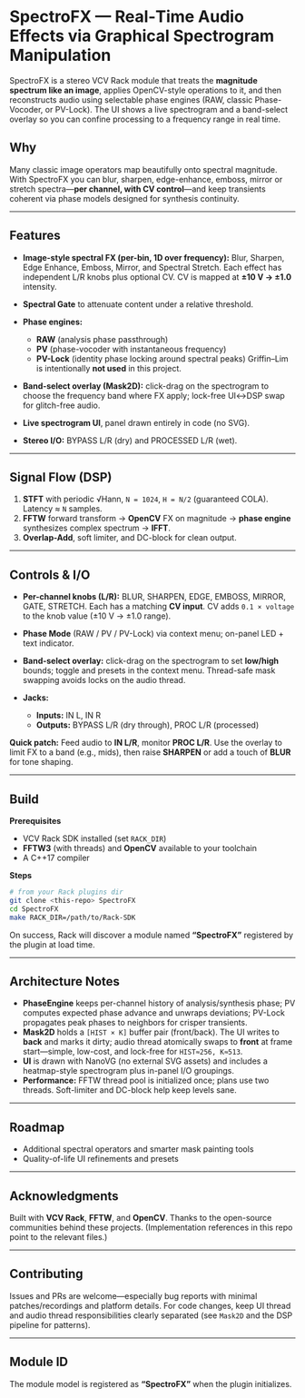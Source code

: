 # SpectroFX — Real‑Time Audio Effects via Graphical Spectrogram Manipulation

SpectroFX is a stereo VCV Rack module that treats the **magnitude spectrum like an image**, applies OpenCV-style operations to it, and then reconstructs audio using selectable phase engines (RAW, classic Phase-Vocoder, or PV-Lock). The UI shows a live spectrogram and a band-select overlay so you can confine processing to a frequency range in real time. &#x20;



## Why

Many classic image operators map beautifully onto spectral magnitude. With SpectroFX you can blur, sharpen, edge-enhance, emboss, mirror or stretch spectra—**per channel, with CV control**—and keep transients coherent via phase models designed for synthesis continuity. &#x20;

---

## Features

* **Image-style spectral FX (per-bin, 1D over frequency):** Blur, Sharpen, Edge Enhance, Emboss, Mirror, and Spectral Stretch. Each effect has independent L/R knobs plus optional CV. CV is mapped at **±10 V → ±1.0** intensity.&#x20;
* **Spectral Gate** to attenuate content under a relative threshold.&#x20;
* **Phase engines:**

  * **RAW** (analysis phase passthrough)
  * **PV** (phase-vocoder with instantaneous frequency)
  * **PV-Lock** (identity phase locking around spectral peaks)
    Griffin–Lim is intentionally **not used** in this project. &#x20;
* **Band-select overlay (Mask2D):** click-drag on the spectrogram to choose the frequency band where FX apply; lock-free UI↔DSP swap for glitch-free audio. &#x20;
* **Live spectrogram UI**, panel drawn entirely in code (no SVG).&#x20;
* **Stereo I/O:** BYPASS L/R (dry) and PROCESSED L/R (wet).&#x20;

---

## Signal Flow (DSP)

1. **STFT** with periodic √Hann, `N = 1024`, `H = N/2` (guaranteed COLA). Latency ≈ `N` samples.&#x20;
2. **FFTW** forward transform → **OpenCV** FX on magnitude → **phase engine** synthesizes complex spectrum → **IFFT**.&#x20;
3. **Overlap-Add**, soft limiter, and DC-block for clean output.&#x20;

---

## Controls & I/O

* **Per-channel knobs (L/R):** BLUR, SHARPEN, EDGE, EMBOSS, MIRROR, GATE, STRETCH. Each has a matching **CV input**. CV adds `0.1 × voltage` to the knob value (±10 V → ±1.0 range).&#x20;
* **Phase Mode** (RAW / PV / PV-Lock) via context menu; on-panel LED + text indicator.&#x20;
* **Band-select overlay:** click-drag on the spectrogram to set **low/high** bounds; toggle and presets in the context menu. Thread-safe mask swapping avoids locks on the audio thread. &#x20;
* **Jacks:**

  * **Inputs:** IN L, IN R
  * **Outputs:** BYPASS L/R (dry through), PROC L/R (processed)&#x20;

**Quick patch:** Feed audio to **IN L/R**, monitor **PROC L/R**. Use the overlay to limit FX to a band (e.g., mids), then raise **SHARPEN** or add a touch of **BLUR** for tone shaping.&#x20;

---

## Build

**Prerequisites**

* VCV Rack SDK installed (set `RACK_DIR`)
* **FFTW3** (with threads) and **OpenCV** available to your toolchain
* A C++17 compiler

**Steps**

```bash
# from your Rack plugins dir
git clone <this-repo> SpectroFX
cd SpectroFX
make RACK_DIR=/path/to/Rack-SDK
```

On success, Rack will discover a module named **“SpectroFX”** registered by the plugin at load time.&#x20;

---

## Architecture Notes

* **PhaseEngine** keeps per-channel history of analysis/synthesis phase; PV computes expected phase advance and unwraps deviations; PV-Lock propagates peak phases to neighbors for crisper transients.&#x20;
* **Mask2D** holds a `[HIST × K]` buffer pair (front/back). The UI writes to **back** and marks it dirty; audio thread atomically swaps to **front** at frame start—simple, low-cost, and lock-free for `HIST≈256, K≈513`.&#x20;
* **UI** is drawn with NanoVG (no external SVG assets) and includes a heatmap-style spectrogram plus in-panel I/O groupings.&#x20;
* **Performance:** FFTW thread pool is initialized once; plans use two threads. Soft-limiter and DC-block help keep levels sane.&#x20;

---

## Roadmap

* Additional spectral operators and smarter mask painting tools
* Quality-of-life UI refinements and presets

---

## Acknowledgments

Built with **VCV Rack**, **FFTW**, and **OpenCV**. Thanks to the open-source communities behind these projects. (Implementation references in this repo point to the relevant files.)


---

## Contributing

Issues and PRs are welcome—especially bug reports with minimal patches/recordings and platform details. For code changes, keep UI thread and audio thread responsibilities clearly separated (see `Mask2D` and the DSP pipeline for patterns). &#x20;

---

## Module ID

The module model is registered as **“SpectroFX”** when the plugin initializes.&#x20;
